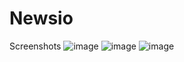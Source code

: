 # Newsio

Screenshots
![image](https://user-images.githubusercontent.com/79690705/228927298-1ba69284-7eb9-4dbb-830e-fcf9097ce5d6.png)
![image](https://user-images.githubusercontent.com/79690705/228927364-47259bb0-8ec6-4f74-b16d-6d4d9df53f5e.png)
![image](https://user-images.githubusercontent.com/79690705/228927411-19095074-a05e-4da0-bd94-ddeb9c246b80.png)


 
